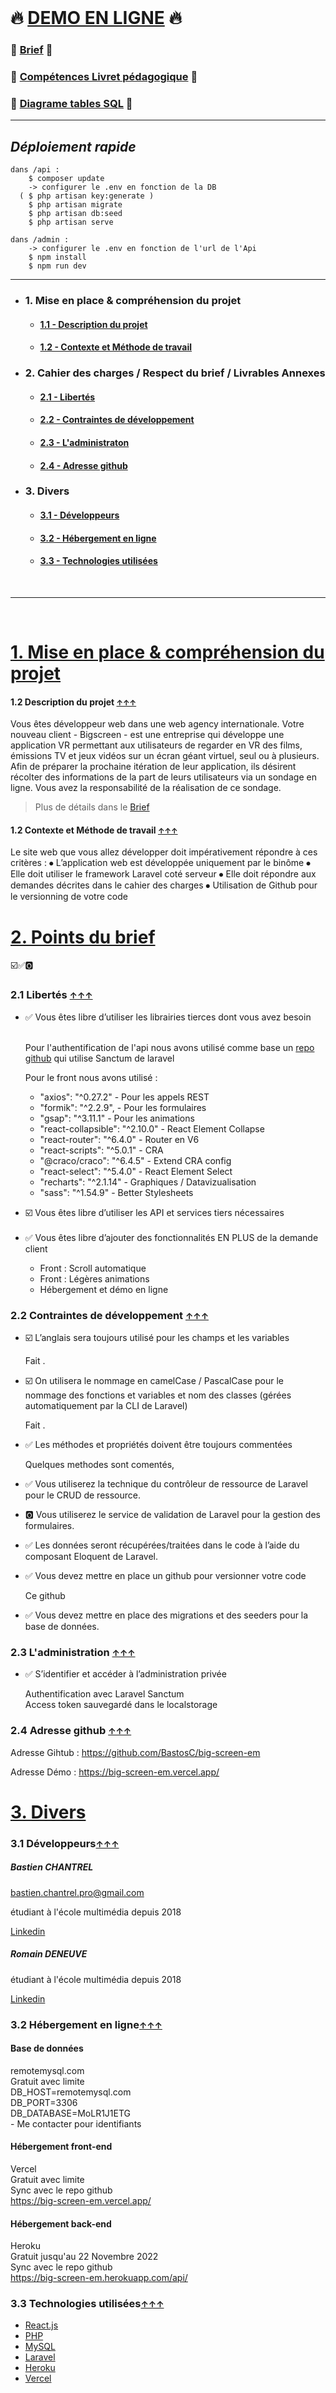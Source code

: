 <br id="toppage"/>

# :fire: <a href="https://big-screen-em.vercel.app/"  target="_blank" rel="noopenner noreferrer" >DEMO EN LIGNE</a> :fire:



### :closed_book: <a target="_blank" rel="noopenner noreferrer" href="https://github.com/BastosC/big-screen-em/raw/front-bastien/documentation/Brief.pdf">Brief</a> :closed_book:

### :green_book: <a target="_blank" rel="noopenner noreferrer" href="https://github.com/BastosC/big-screen-em/raw/front-bastien/documentation/Compétences-Livret-Pédagogique.pdf">Compétences Livret pédagogique</a> :green_book:

### :newspaper: <a target="_blank" rel="noopenner noreferrer" href="https://github.com/BastosC/big-screen-em/raw/front-bastien/documentation/Diagramme-Tables-SQL.jpg">Diagrame tables SQL</a> :newspaper:

<hr />

## <i>Déploiement rapide</i>

    dans /api :
        $ composer update
        -> configurer le .env en fonction de la DB 
      ( $ php artisan key:generate )
        $ php artisan migrate
        $ php artisan db:seed 
        $ php artisan serve

    dans /admin :
        -> configurer le .env en fonction de l'url de l'Api
        $ npm install
        $ npm run dev



<hr />

-   ### 1. Mise en place & compréhension du projet

    -   #### [1.1 - Description du projet](#section-1-1)
    -   #### [1.2 - Contexte et Méthode de travail](#section-1-2)

-   ### 2. Cahier des charges / Respect du brief / Livrables Annexes

    -   #### [2.1 - Libertés](#section-2-1)
    -   #### [2.2 - Contraintes de développement](#section-2-2)
    -   #### [2.3 - L'administraton](#section-2-3)
    -   #### [2.4 - Adresse github](#section-2-4)

-   ### 3. Divers
    -   #### [3.1 - Développeurs](#section-3-1)
    -   #### [3.2 - Hébergement en ligne](#section-3-2)
    -   #### [3.3 - Technologies utilisées](#section-3-3)

<br/>
<hr/>
<br/>

# <u>1. Mise en place & compréhension du projet</u>

<div id="section-1-1">
    <h4>1.2 Description du projet  <small><a href="#toppage">↑↑↑</a></small></h4>
Vous êtes développeur web dans une web agency internationale.
Votre nouveau client - Bigscreen - est une entreprise qui développe une application VR
permettant aux utilisateurs de regarder en VR des films, émissions TV et jeux vidéos sur un
écran géant virtuel, seul ou à plusieurs.
Afin de préparer la prochaine itération de leur application, ils désirent récolter des informations
de la part de leurs utilisateurs via un sondage en ligne.
Vous avez la responsabilité de la réalisation de ce sondage.


> Plus de détails dans le [Brief](https://github.com/BastosC/big-screen-em/raw/front-bastien/documentation/Brief.pdf)

</div>

<div id="section-1-2">
    <h4>1.2 Contexte et Méthode de travail <small><a href="#toppage">↑↑↑</a></small></h4>

Le site web que vous allez développer doit impérativement répondre à ces critères : 
⦁ L’application web est développée uniquement par le binôme
⦁ Elle doit utiliser le framework Laravel coté serveur
⦁ Elle doit répondre aux demandes décrites dans le cahier des charges
⦁ Utilisation de Github pour le versionning de votre code


# <u>2. Points du brief</u>

☑️✅🅾️

<div id="section-2-1">
    <h3>2.1 Libertés <small><a href="#toppage">↑↑↑</a></small></h3>
   <ul>
   <li>✅ Vous êtes libre d’utiliser les librairies tierces dont vous avez besoin</li>
   <br/>
   <p>Pour l'authentification de l'api nous avons utilisé comme base un <a href="https://github.com/PrijalBista/laravel-api-auth-sanctum-boilerplate">repo github</a> qui utilise Sanctum de laravel  </p>
   <p>Pour le front nous avons utilisé :
   <ul>
   <li>"axios": "^0.27.2" - Pour les appels REST</li>
   <li>"formik": "^2.2.9", - Pour les formulaires</li>
   <li>"gsap": "^3.11.1" - Pour les animations</li>
   <li>"react-collapsible": "^2.10.0" - React Element Collapse </li>
   <li>"react-router": "^6.4.0" - Router en V6</li>
   <li>"react-scripts": "^5.0.1" - CRA</li>
   <li>"@craco/craco": "^6.4.5" - Extend CRA config</li>
   <li>"react-select": "^5.4.0" - React Element Select</li>
   <!-- <li>"react-toastify": "^3.0.7" - Bundle vue app</li> -->
   <li>"recharts": "^2.1.14" - Graphiques / Datavizualisation</li>
   <li>"sass": "^1.54.9" - Better Stylesheets</li>
   </ul>
   </p>
   <li>☑️ Vous êtes libre d’utiliser les API et services tiers nécessaires</li>
   <br/>
 
   <li>✅ Vous êtes libre d’ajouter des fonctionnalités EN PLUS de la demande client</li>
  <ul>
  <li>Front : Scroll automatique </li>
  <li>Front : Légères animations </li>
  <li>Hébergement et démo en ligne </li>
  </ul>
   </ul>
</div>

<div id="section-2-2">
    <h3>2.2 Contraintes de développement <small><a href="#toppage">↑↑↑</a></small></h3>
     <ul>
     <li>☑️ L’anglais sera toujours utilisé pour les champs et les variables</li>
        <p>Fait .</p>
            <li>☑️ On utilisera le nommage en camelCase / PascalCase pour le nommage des fonctions et
        variables et nom des classes (gérées automatiquement par la CLI de Laravel)</li>
        <p>Fait .</p>
            <li>✅ Les méthodes et propriétés doivent être toujours commentées</li>
        <p>Quelques methodes sont comentés, 
        <!-- <details>
        <summary>Exemple 1</summary><img src="https://raw.githubusercontent.com/BastosC/big-screen-em/master/documentation/Capture1.JPG" /></details>
         <details>
        <summary>Exemple 2</summary><img src="https://raw.githubusercontent.com/BastosC/big-screen-em/master/documentation/Capture2.JPG" /></details> -->
        </p>
            <li>✅ Vous utiliserez la technique du contrôleur de ressource de Laravel pour le CRUD de
        ressource.</li>
        <p>
        <!-- <details>
        <summary>Exemple</summary><img src="https://raw.githubusercontent.com/BastosC/big-screen-em/master/documentation/Capture3.JPG" /></details> -->
        </p>
            <li>🅾️ Vous utiliserez le service de validation de Laravel pour la gestion des formulaires.</li>
        <p></p>
            <li>✅ Les données seront récupérées/traitées dans le code à l’aide du composant Eloquent de
        Laravel.</li>
        <p>
         <!-- <details>
        <summary>Exemple</summary><img src="https://raw.githubusercontent.com/BastosC/big-screen-em/master/documentation/Capture4.JPG" /></details> -->
        </p>
                <li>✅  Vous devez mettre en place un github pour versionner votre code</li>
        <p>Ce github</p>
                <li>✅ Vous devez mettre en place des migrations et des seeders pour la base de données.</li>
        <p>  
           <!-- <details>
        <summary>Exemple 1</summary><img src="https://raw.githubusercontent.com/BastosC/big-screen-em/master/documentation/Capture5.JPG" /></details>
         <details>
        <summary>Exemple 2</summary><img src="https://raw.githubusercontent.com/BastosC/big-screen-em/master/documentation/Capture6.JPG" /></details> -->
        </p>
     </ul>
</div>

<div id="section-2-3">
    <h3>2.3 L'administration <small><a href="#toppage">↑↑↑</a></small></h3>
    <ul>
     <li>✅ S’identifier et accéder à l’administration privée</li>
   <p>  
   Authentification avec Laravel Sanctum<br/>
   Access token sauvegardé dans le localstorage
   <!-- <details>
        <summary>Exemple 1</summary><img src="https://raw.githubusercontent.com/BastosC/big-screen-em/master/documentation/Capture7.JPG" /></details></p>
      <li>✅ Visualiser la liste des pairs supportées</li>
   <p> <details>
        <summary>Exemple 1</summary><img src="https://raw.githubusercontent.com/BastosC/big-screen-em/master/documentation/Capture8.JPG" /></details></p>
      <li>✅ Ajouter, modifier ou supprimer une paire de conversion</li>
   <p><details>
        <summary>Exemple 1</summary><img src="https://raw.githubusercontent.com/BastosC/big-screen-em/master/documentation/Capture9.JPG" /></details> -->
 </p>
     </ul>
</div>

<div id="section-2-4">
    <h3>2.4  Adresse github <small><a href="#toppage">↑↑↑</a></small></h3>
    <p>Adresse Gihtub : <a href="https://github.com/BastosC/big-screen-em">https://github.com/BastosC/big-screen-em</a></p> 
    <p>Adresse Démo : <a href="https://big-screen-em.vercel.app/" >https://big-screen-em.vercel.app/</a></p> 


</div>




# <u>3. Divers</u>

<div id="section-3-1">
    <h3>3.1 Développeurs<small><a href="#toppage">↑↑↑</a></small></h3>
    <h5>Bastien CHANTREL</h5>
    <a href="mailto:bastien.chantrel.pro@gmail.com">bastien.chantrel.pro@gmail.com</a>
    <p>étudiant à l'école multimédia depuis 2018</p>
    <a href="https://fr.linkedin.com/in/bastien-chantrel" target='_blank' rel="noopenner noreferrer">Linkedin</a>
    <h5>Romain DENEUVE</h5>
    <p>étudiant à l'école multimédia depuis 2018</p>
    <a href="https://fr.linkedin.com/in/romain-deneuve" target='_blank' rel="noopenner noreferrer">Linkedin</a>
    
</div>

<div id="section-3-2">
    <h3>3.2 Hébergement en ligne<small><a href="#toppage">↑↑↑</a></small></h3>
    <h4>Base de données</h4>
    <span>remotemysql.com</span>
    <br/>
    <span>Gratuit avec limite</span>
    <span>
    <br/>
    DB_HOST=remotemysql.com
    <br/>
DB_PORT=3306
    <br/>
DB_DATABASE=MoLR1J1ETG
    <br/>
- Me contacter pour identifiants
</span>
    <h4>Hébergement front-end</h4>
  <span>Vercel</span>
    <br/>
    <span>Gratuit avec limite</span>
    <br/>
    <span>Sync avec le repo github</span>
        <br/>
    <a href="https://big-screen-em.vercel.app/">https://big-screen-em.vercel.app/</a>
       <h4>Hébergement back-end</h4>
  <span>Heroku</span>
    <br/>
    <span>Gratuit jusqu'au 22 Novembre 2022</span>
        <br/>
    <span>Sync avec le repo github</span>
<br/>
<a href="https://big-screen-em.herokuapp.com/api/ping" >https://big-screen-em.herokuapp.com/api/</a>
</div>

<div id="section-3-3">
    <h3>3.3 Technologies utilisées<small><a href="#toppage">↑↑↑</a></small></h3>
   <ul>
       <li> 
        <a href="https://vuejs.org/" target='_blank' rel="noopenner noreferrer">React.js</a>
    </li>
     <li> 
        <a href="https://www.php.net/" target='_blank' rel="noopenner noreferrer">PHP</a>
    </li>
     <li> 
        <a href="https://www.mysql.com/fr/" target='_blank' rel="noopenner noreferrer">MySQL</a>
    </li>
       <li> 
        <a href="https://laravel.com/" target='_blank' rel="noopenner noreferrer">Laravel</a>
        <li> 
        <a href="https://www.heroku.com/home" target='_blank' rel="noopenner noreferrer">Heroku</a>
    </li>
          <li> 
        <a href="https://vercel.com/features/previews" target='_blank' rel="noopenner noreferrer">Vercel</a>
    </li>

    
   </ul>
</div> 

